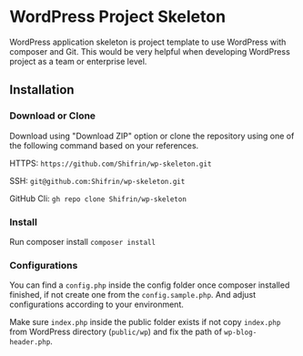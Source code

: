 # WordPress Project Skeleton

WordPress application skeleton is project template to use WordPress with composer and Git. This would be very helpful when developing WordPress project as a team or enterprise level.

## Installation

### Download or Clone

Download using "Download ZIP" option or clone the repository using one of the following command based on your references.

HTTPS:
`https://github.com/Shifrin/wp-skeleton.git`

SSH:
`git@github.com:Shifrin/wp-skeleton.git`

GitHub Cli:
`gh repo clone Shifrin/wp-skeleton`

### Install

Run composer install
`composer install`

### Configurations

You can find a `config.php` inside the config folder once composer installed finished, if not create one from the `config.sample.php`. And adjust configurations according to your environment.

Make sure `index.php` inside the public folder exists if not copy `index.php` from WordPress directory (`public/wp`) and fix the path of `wp-blog-header.php`.
